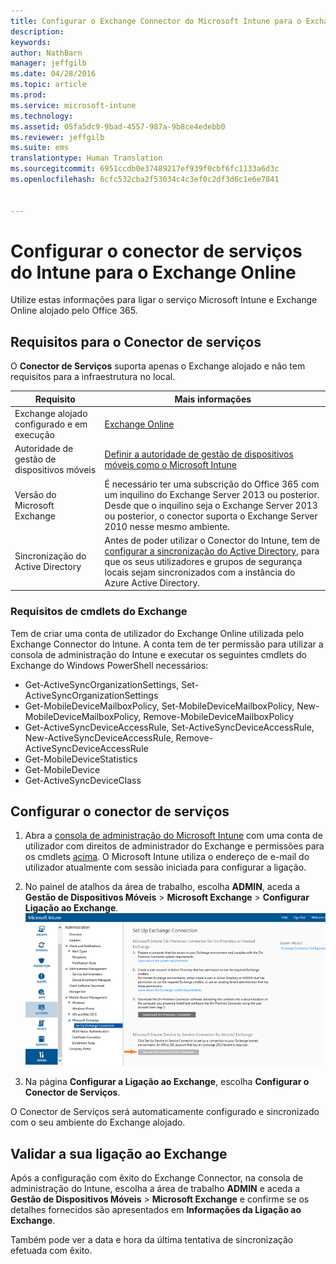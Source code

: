 ```yaml
---
title: Configurar o Exchange Connector do Microsoft Intune para o Exchange alojado | Microsoft Intune
description: 
keywords: 
author: NathBarn
manager: jeffgilb
ms.date: 04/28/2016
ms.topic: article
ms.prod: 
ms.service: microsoft-intune
ms.technology: 
ms.assetid: 05fa5dc9-9bad-4557-987a-9b8ce4edebb0
ms.reviewer: jeffgilb
ms.suite: ems
translationtype: Human Translation
ms.sourcegitcommit: 6951ccdb0e37489217ef939f0cbf6fc1133a6d3c
ms.openlocfilehash: 6cfc532cba2f53034c4c3ef0c2df3d6c1e6e7841


---
```


# Configurar o conector de serviços do Intune para o Exchange Online

Utilize estas informações para ligar o serviço Microsoft Intune e Exchange Online alojado pelo Office 365.

## Requisitos para o Conector de serviços
O **Conector de Serviços** suporta apenas o Exchange alojado e não tem requisitos para a infraestrutura no local.

|Requisito|Mais informações|
|---------------|--------------------|
|Exchange alojado configurado e em execução|[Exchange Online](https://technet.microsoft.com/library/jj200580.aspx) |
|Autoridade de gestão de dispositivos móveis| [Definir a autoridade de gestão de dispositivos móveis como o Microsoft Intune](get-ready-to-enroll-devices-in-microsoft-intune.md#set-mobile-device-management-authority)|
|Versão do Microsoft Exchange|É necessário ter uma subscrição do Office 365 com um inquilino do Exchange Server 2013 ou posterior. Desde que o inquilino seja o Exchange Server 2013 ou posterior, o conector suporta o Exchange Server 2010 nesse mesmo ambiente.|
|Sincronização do Active Directory|Antes de poder utilizar o Conector do Intune, tem de [configurar a sincronização do Active Directory](/intune/get-started/start-with-a-paid-subscription-to-microsoft-intune-step-3), para que os seus utilizadores e grupos de segurança locais sejam sincronizados com a instância do Azure Active Directory.|

### Requisitos de cmdlets do Exchange

Tem de criar uma conta de utilizador do Exchange Online utilizada pelo Exchange Connector do Intune. A conta tem de ter permissão para utilizar a consola de administração do Intune e executar os seguintes cmdlets do Exchange do Windows PowerShell necessários:

 - Get-ActiveSyncOrganizationSettings, Set-ActiveSyncOrganizationSettings
 - Get-MobileDeviceMailboxPolicy, Set-MobileDeviceMailboxPolicy, New-MobileDeviceMailboxPolicy, Remove-MobileDeviceMailboxPolicy
 - Get-ActiveSyncDeviceAccessRule, Set-ActiveSyncDeviceAccessRule, New-ActiveSyncDeviceAccessRule, Remove-ActiveSyncDeviceAccessRule
 - Get-MobileDeviceStatistics
 - Get-MobileDevice
 - Get-ActiveSyncDeviceClass

## Configurar o conector de serviços

1. Abra a [consola de administração do Microsoft Intune](http://manage.microsoft.com) com uma conta de utilizador com direitos de administrador do Exchange e permissões para os cmdlets [acima](#exchange-cmdlet-requirements). O Microsoft Intune utiliza o endereço de e-mail do utilizador atualmente com sessão iniciada para configurar a ligação.

2.  No painel de atalhos da área de trabalho, escolha **ADMIN**, aceda a **Gestão de Dispositivos Móveis** > **Microsoft Exchange** > **Configurar Ligação ao Exchange**.
![Página Configurar conector de serviços](../media/intunesa5cservicetoserviceconnector.png)

3.  Na página **Configurar a Ligação ao Exchange**, escolha **Configurar o Conector de Serviços**.


O Conector de Serviços será automaticamente configurado e sincronizado com o seu ambiente do Exchange alojado.

## Validar a sua ligação ao Exchange

Após a configuração com êxito do Exchange Connector, na consola de administração do Intune, escolha a área de trabalho **ADMIN** e aceda a **Gestão de Dispositivos Móveis** > **Microsoft Exchange** e confirme se os detalhes fornecidos são apresentados em **Informações da Ligação ao Exchange**.

Também pode ver a data e hora da última tentativa de sincronização efetuada com êxito.



<!--HONumber=Jun16_HO4-->


